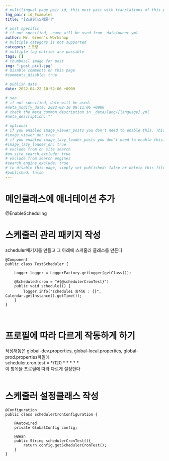 ```yaml
---
# multilingual page pair id, this must pair with translations of this page. (This name must be unique)
lng_pair: id_Examples
title: "[스프링]스케줄러"

# post specific
# if not specified, .name will be used from _data/owner.yml
author: Mr. Green's Workshop
# multiple category is not supported
category: 스프링
# multiple tag entries are possible
tags: []
# thumbnail image for post
img: ":post_pic1.jpg"
# disable comments on this page
#comments_disable: true

# publish date
date: 2022-04-22 10:52:06 +0900

# seo
# if not specified, date will be used.
#meta_modify_date: 2022-02-10 08:11:06 +0900
# check the meta_common_description in _data/lang/[language].yml
#meta_description: ""

# optional
# if you enabled image_viewer_posts you don't need to enable this. This is only if image_viewer_posts = false
#image_viewer_on: true
# if you enabled image_lazy_loader_posts you don't need to enable this. This is only if image_lazy_loader_posts = false
#image_lazy_loader_on: true
# exclude from on site search
#on_site_search_exclude: true
# exclude from search engines
#search_engine_exclude: true
# to disable this page, simply set published: false or delete this file
#published: false
---
```


<!-- outline-start -->

<!-- outline-end -->

# 메인클래스에 애너테이션 추가
@EnableScheduling

# 스케줄러 관리 패키지 작성
scheduler패키지를 만들고 그 아래에 스케줄러 클래스를 만든다   
```
@Component
public class TestScheduler {

    Logger logger = LoggerFactory.getLogger(getClass());

    @Scheduled(cron = "#{@schedulerCronTest}")
    public void schedule1() {
        logger.info("schedule1 동작중 : {}", Calendar.getInstance().getTime());
    }
}
```
<br/>

# 프로필에 따라 다르게 작동하게 하기
작성해놓은 global-dev.properties, global-local.properties, global-prod.properties파일에   
scheduler.cron.test = */120 * * * * *   
이 항목을 프로필에 따라 다르게 설정한다   
   <br/>

# 스케줄러 설정클래스 작성
```
@Configuration
public class SchedulerCronConfiguration {

    @Autowired
    private GlobalConfig config;

    @Bean
    public String schedulerCronTest(){
        return config.getSchedulerCronTest();
    }
}
```




